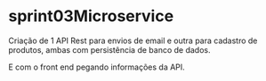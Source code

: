 # sprint03Microservice
Criação de 1 API Rest para envios de email e outra para cadastro de produtos, ambas com persistência de banco de dados.

E com o front end pegando informações da API.
